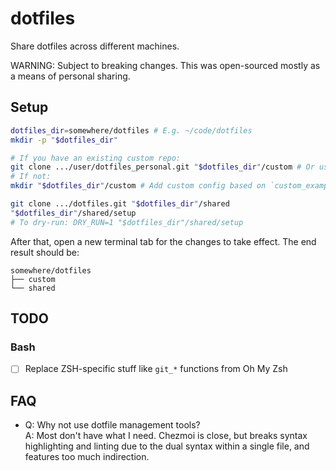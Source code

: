 # dotfiles

Share dotfiles across different machines.

WARNING: Subject to breaking changes. This was open-sourced mostly as a means of personal sharing.

## Setup

```sh
dotfiles_dir=somewhere/dotfiles # E.g. ~/code/dotfiles
mkdir -p "$dotfiles_dir"

# If you have an existing custom repo:
git clone .../user/dotfiles_personal.git "$dotfiles_dir"/custom # Or user-org/dotfiles.git
# If not:
mkdir "$dotfiles_dir"/custom # Add custom config based on `custom_example`

git clone .../dotfiles.git "$dotfiles_dir"/shared
"$dotfiles_dir"/shared/setup
# To dry-run: DRY_RUN=1 "$dotfiles_dir"/shared/setup
```

After that, open a new terminal tab for the changes to take effect. The end result should be:

```plain
somewhere/dotfiles
├── custom
└── shared
```

## TODO

### Bash

- [ ] Replace ZSH-specific stuff like `git_*` functions from Oh My Zsh

## FAQ

- Q: Why not use dotfile management tools? \
  A: Most don't have what I need. Chezmoi is close, but breaks syntax highlighting and linting
  due to the dual syntax within a single file, and features too much indirection.

